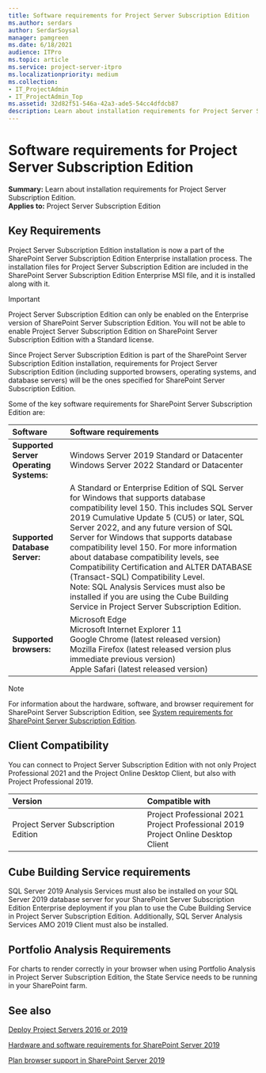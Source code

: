 ```yaml
---
title: Software requirements for Project Server Subscription Edition
ms.author: serdars
author: SerdarSoysal
manager: pamgreen
ms.date: 6/18/2021
audience: ITPro
ms.topic: article
ms.service: project-server-itpro
ms.localizationpriority: medium
ms.collection:
- IT_ProjectAdmin
- IT_ProjectAdmin_Top
ms.assetid: 32d82f51-546a-42a3-ade5-54cc4dfdcb87
description: Learn about installation requirements for Project Server Subscription Edition.
---
```


# Software requirements for Project Server Subscription Edition

 **Summary:** Learn about installation requirements for Project Server Subscription Edition.<br/>
**Applies to:** Project Server Subscription Edition

## Key Requirements

Project Server Subscription Edition installation is now a part of the SharePoint Server Subscription Edition Enterprise installation process. The installation files for Project Server Subscription Edition are included in the SharePoint Server Subscription Edition Enterprise MSI file, and it is installed along with it.

> [!IMPORTANT]
> Project Server Subscription Edition can only be enabled on the Enterprise version of SharePoint Server Subscription Edition. You will not be able to enable Project Server Subscription Edition on SharePoint Server Subscription Edition with a Standard license.

Since Project Server Subscription Edition is part of the SharePoint Server Subscription Edition installation, requirements for Project Server Subscription Edition (including supported browsers, operating systems, and database servers) will be the ones specified for SharePoint Server Subscription Edition.

Some of the key software requirements for SharePoint Server Subscription Edition are:

| Software | Software requirements |
|:-----|:-----|
|**Supported Server Operating Systems:** | Windows Server 2019 Standard or Datacenter <br/> Windows Server 2022 Standard or Datacenter |
|**Supported Database Server:** |A Standard or Enterprise Edition of SQL Server for Windows that supports database compatibility level 150. This includes SQL Server 2019 Cumulative Update 5 (CU5) or later, SQL Server 2022, and any future version of SQL Server for Windows that supports database compatibility level 150. For more information about database compatibility levels, see Compatibility Certification and ALTER DATABASE (Transact-SQL) Compatibility Level.<br/>  Note: SQL Analysis Services must also be installed if you are using the Cube Building Service in Project Server Subscription Edition. |
|**Supported browsers:** | Microsoft Edge <br/>  Microsoft Internet Explorer 11 <br/> Google Chrome (latest released version) <br/>  Mozilla Firefox (latest released version plus immediate previous version) <br/>  Apple Safari (latest released version) |

> [!NOTE]
> For information about the hardware, software, and browser requirement for SharePoint Server Subscription Edition, see [System requirements for SharePoint Server Subscription Edition](/sharepoint/install/hardware-and-software-requirements-2019).

## Client Compatibility

You can connect to Project Server Subscription Edition with not only Project Professional 2021 and the Project Online Desktop Client, but also with Project Professional 2019.

| Version | Compatible with |
|:-----|:-----|
|Project Server Subscription Edition |Project Professional 2021 <br/> Project Professional 2019 <br/>  Project Online Desktop Client |
    

## Cube Building Service requirements

SQL Server 2019 Analysis Services must also be installed on your SQL Server 2019 database server for your SharePoint Server Subscription Edition Enterprise deployment if you plan to use the Cube Building Service in Project Server Subscription Edition. Additionally, SQL Server Analysis Services AMO 2019 Client must also be installed.

## Portfolio Analysis Requirements

For charts to render correctly in your browser when using Portfolio Analysis in Project Server Subscription Edition, the State Service needs to be running in your SharePoint farm.
  
## See also

[Deploy Project Servers 2016 or 2019](deploy-project-server-2016.md)

[Hardware and software requirements for SharePoint Server 2019](/sharepoint/install/system-requirements-for-sharepoint-server-2016)
  
[Plan browser support in SharePoint Server 2019](/sharepoint/install/browser-support-planning-2016-2019)
